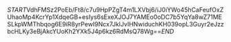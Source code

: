 $START$VdhFMSz2PoEb/Ft8/c7u9HpPZgT4m1LXVbj6/iJ0iYWo45hCaFeufOxZUhaoMp4KcrYp1XdqeGB+esIys6sExeXJOJ7YAMEo0oDC7b5YqYa8wZ71MESLkpWMThbqog6E9iR8yrPewI9Ncx7JklJvIHNwiduchKH039opL3Guyr2eJzzbcHLKy3eBjAkcYUoKh2YXk5J4p6kz6RdMsQ78Wg==$END$